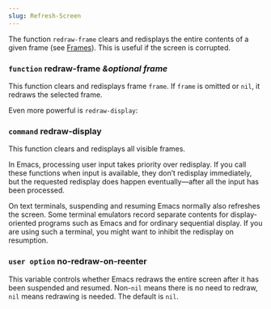 ```yaml
---
slug: Refresh-Screen
---
```


The function `redraw-frame` clears and redisplays the entire contents of a given frame (see [Frames](/docs/elisp/Frames)). This is useful if the screen is corrupted.

### <span className="tag function">`function`</span> **redraw-frame** *\&optional frame*

This function clears and redisplays frame `frame`. If `frame` is omitted or `nil`, it redraws the selected frame.

Even more powerful is `redraw-display`:

### <span className="tag command">`command`</span> **redraw-display**

This function clears and redisplays all visible frames.

In Emacs, processing user input takes priority over redisplay. If you call these functions when input is available, they don’t redisplay immediately, but the requested redisplay does happen eventually—after all the input has been processed.

On text terminals, suspending and resuming Emacs normally also refreshes the screen. Some terminal emulators record separate contents for display-oriented programs such as Emacs and for ordinary sequential display. If you are using such a terminal, you might want to inhibit the redisplay on resumption.

### <span className="tag useroption">`user option`</span> **no-redraw-on-reenter**

This variable controls whether Emacs redraws the entire screen after it has been suspended and resumed. Non-`nil` means there is no need to redraw, `nil` means redrawing is needed. The default is `nil`.
